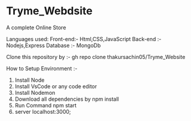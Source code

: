 # Tryme_Webdsite
 A complete Online Store

 Languages used:
 Front-end:- Html,CSS,JavaScript
 Back-end :- Nodejs,Express
 Database :- MongoDb

 Clone this repository by :- gh repo clone thakursachin05/Tryme_Website

 How to Setup Environment :-
 1. Install Node
 2. Install VsCode or any code editor
 3. Install Nodemon
 4. Download all dependencies by npm install
 4. Run Command npm start
 5. server localhost:3000;
 
